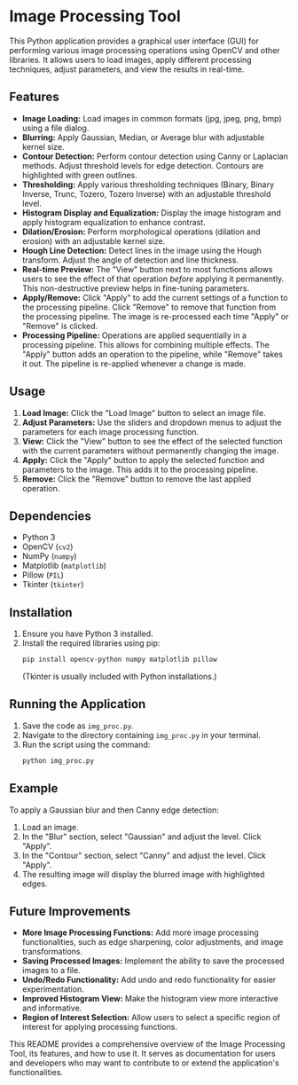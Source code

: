 # Image Processing Tool

This Python application provides a graphical user interface (GUI) for performing various image processing operations using OpenCV and other libraries.  It allows users to load images, apply different processing techniques, adjust parameters, and view the results in real-time.

## Features

* **Image Loading:** Load images in common formats (jpg, jpeg, png, bmp) using a file dialog.
* **Blurring:** Apply Gaussian, Median, or Average blur with adjustable kernel size.
* **Contour Detection:**  Perform contour detection using Canny or Laplacian methods.  Adjust threshold levels for edge detection.  Contours are highlighted with green outlines.
* **Thresholding:** Apply various thresholding techniques (Binary, Binary Inverse, Trunc, Tozero, Tozero Inverse) with an adjustable threshold level.
* **Histogram Display and Equalization:** Display the image histogram and apply histogram equalization to enhance contrast.
* **Dilation/Erosion:** Perform morphological operations (dilation and erosion) with an adjustable kernel size.
* **Hough Line Detection:** Detect lines in the image using the Hough transform.  Adjust the angle of detection and line thickness.
* **Real-time Preview:**  The "View" button next to most functions allows users to see the effect of that operation *before* applying it permanently. This non-destructive preview helps in fine-tuning parameters.
* **Apply/Remove:**  Click "Apply" to add the current settings of a function to the processing pipeline. Click "Remove" to remove that function from the processing pipeline. The image is re-processed each time "Apply" or "Remove" is clicked.
* **Processing Pipeline:** Operations are applied sequentially in a processing pipeline.  This allows for combining multiple effects.  The "Apply" button adds an operation to the pipeline, while "Remove" takes it out. The pipeline is re-applied whenever a change is made.



## Usage

1. **Load Image:** Click the "Load Image" button to select an image file.
2. **Adjust Parameters:** Use the sliders and dropdown menus to adjust the parameters for each image processing function.
3. **View:** Click the "View" button to see the effect of the selected function with the current parameters without permanently changing the image.
4. **Apply:** Click the "Apply" button to apply the selected function and parameters to the image.  This adds it to the processing pipeline.
5. **Remove:** Click the "Remove" button to remove the last applied operation.



## Dependencies

* Python 3
* OpenCV (`cv2`)
* NumPy (`numpy`)
* Matplotlib (`matplotlib`)
* Pillow (`PIL`)
* Tkinter (`tkinter`)


## Installation

1. Ensure you have Python 3 installed.
2. Install the required libraries using pip:
   ```bash
   pip install opencv-python numpy matplotlib pillow
   ```
   (Tkinter is usually included with Python installations.)

## Running the Application

1. Save the code as `img_proc.py`.
2. Navigate to the directory containing `img_proc.py` in your terminal.
3. Run the script using the command:
   ```bash
   python img_proc.py
   ```

## Example

To apply a Gaussian blur and then Canny edge detection:

1. Load an image.
2. In the "Blur" section, select "Gaussian" and adjust the level. Click "Apply".
3. In the "Contour" section, select "Canny" and adjust the level. Click "Apply".
4. The resulting image will display the blurred image with highlighted edges.


## Future Improvements

* **More Image Processing Functions:** Add more image processing functionalities, such as edge sharpening, color adjustments, and image transformations.
* **Saving Processed Images:** Implement the ability to save the processed images to a file.
* **Undo/Redo Functionality:** Add undo and redo functionality for easier experimentation.
* **Improved Histogram View:**  Make the histogram view more interactive and informative.
* **Region of Interest Selection:** Allow users to select a specific region of interest for applying processing functions.


This README provides a comprehensive overview of the Image Processing Tool, its features, and how to use it.  It serves as documentation for users and developers who may want to contribute to or extend the application's functionalities.